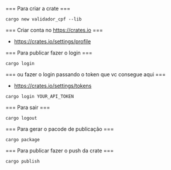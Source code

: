 === Para criar a crate ===
```shell
cargo new validador_cpf --lib
```

=== Criar conta no https://crates.io ===
- https://crates.io/settings/profile

=== Para publicar fazer o login ===
```shell
cargo login
```
=== ou fazer o login passando o token que vc consegue aqui ===
- https://crates.io/settings/tokens

```shell
cargo login YOUR_API_TOKEN
```
=== Para sair ===
```shell
cargo logout
```
=== Para gerar o pacode de publicação ===
```shell
cargo package
```
=== Para publicar fazer o push da crate ===
```shell
cargo publish
```